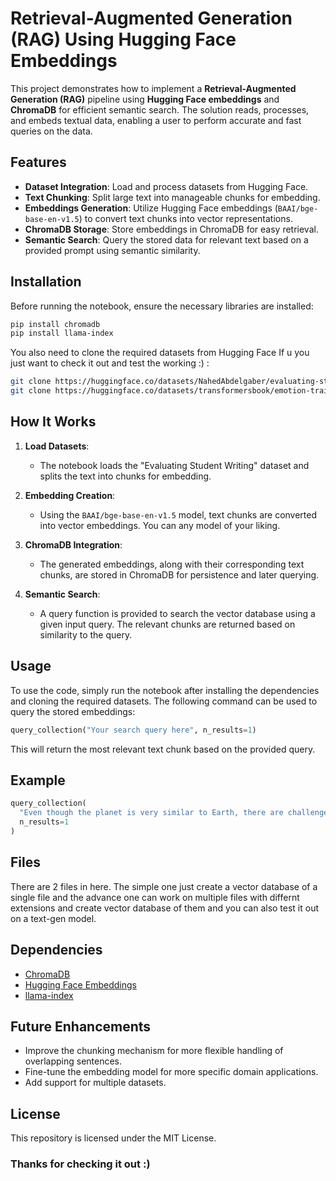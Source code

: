 # Retrieval-Augmented Generation (RAG) Using Hugging Face Embeddings

This project demonstrates how to implement a **Retrieval-Augmented Generation (RAG)** pipeline using **Hugging Face embeddings** and **ChromaDB** for efficient semantic search. The solution reads, processes, and embeds textual data, enabling a user to perform accurate and fast queries on the data.

## Features
- **Dataset Integration**: Load and process datasets from Hugging Face.
- **Text Chunking**: Split large text into manageable chunks for embedding.
- **Embeddings Generation**: Utilize Hugging Face embeddings (`BAAI/bge-base-en-v1.5`) to convert text chunks into vector representations.
- **ChromaDB Storage**: Store embeddings in ChromaDB for easy retrieval.
- **Semantic Search**: Query the stored data for relevant text based on a provided prompt using semantic similarity.

## Installation

Before running the notebook, ensure the necessary libraries are installed:

```bash
pip install chromadb
pip install llama-index
```

You also need to clone the required datasets from Hugging Face If u you just want to check it out and test the working :) :

```bash
git clone https://huggingface.co/datasets/NahedAbdelgaber/evaluating-student-writing
git clone https://huggingface.co/datasets/transformersbook/emotion-train-split
```

## How It Works

1. **Load Datasets**: 
   - The notebook loads the "Evaluating Student Writing" dataset and splits the text into chunks for embedding.

2. **Embedding Creation**: 
   - Using the `BAAI/bge-base-en-v1.5` model, text chunks are converted into vector embeddings. You can any model of your liking.

3. **ChromaDB Integration**: 
   - The generated embeddings, along with their corresponding text chunks, are stored in ChromaDB for persistence and later querying.

4. **Semantic Search**:
   - A query function is provided to search the vector database using a given input query. The relevant chunks are returned based on similarity to the query.

## Usage

To use the code, simply run the notebook after installing the dependencies and cloning the required datasets. The following command can be used to query the stored embeddings:

```python
query_collection("Your search query here", n_results=1)
```

This will return the most relevant text chunk based on the provided query.

## Example

```python
query_collection(
  "Even though the planet is very similar to Earth, there are challenges to get accurate data because of the harsh conditions on the planet.", 
  n_results=1
)
```
## Files
There are 2 files in here. The simple one just create a vector database of a single file and the advance one can work on multiple files with differnt extensions and create vector database of them and you can also test it out on a text-gen model.
## Dependencies

- [ChromaDB](https://docs.trychroma.com/)
- [Hugging Face Embeddings](https://huggingface.co/models)
- [llama-index](https://github.com/jerryjliu/llama_index)

## Future Enhancements

- Improve the chunking mechanism for more flexible handling of overlapping sentences.
- Fine-tune the embedding model for more specific domain applications.
- Add support for multiple datasets.

## License

This repository is licensed under the MIT License.

### Thanks for checking it out :)
